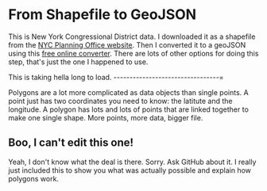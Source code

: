 From Shapefile to GeoJSON
=========================

This is New York Congressional District data. I downloaded it as a shapefile from the [NYC Planning Office website](www.nyc.gov/html/dcp/html/bytes/applbyte.shtml#zdata). Then I converted it to a geoJSON using this [free online converter](http://converter.mygeodata.eu/). There are lots of other options for doing this step, that's just the one I happened to use. 


This is taking hella long to load. 
---------------------------------=

Polygons are a lot more complicated as data objects than single points. A point just has two coordinates you need to know: the latitute and the longitude. A polygon has lots and lots of points that are linked together to make one single shape. More points, more data, bigger file. 

Boo, I can't edit this one!
---------------------------

Yeah, I don't know what the deal is there. Sorry. Ask GitHub about it. I really just included this to show you what was actually possible and explain how polygons work. 
